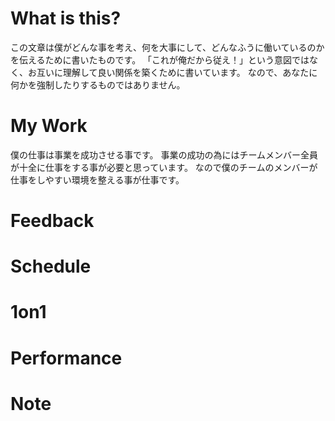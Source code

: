 # What is this?

この文章は僕がどんな事を考え、何を大事にして、どんなふうに働いているのかを伝えるために書いたものです。
「これが俺だから従え！」という意図ではなく、お互いに理解して良い関係を築くために書いています。
なので、あなたに何かを強制したりするものではありません。

# My Work

僕の仕事は事業を成功させる事です。
事業の成功の為にはチームメンバー全員が十全に仕事をする事が必要と思っています。
なので僕のチームのメンバーが仕事をしやすい環境を整える事が仕事です。

# Feedback

# Schedule

# 1on1



# Performance

# Note
